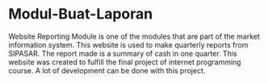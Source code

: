 # Modul-Buat-Laporan
Website Reporting Module is one of the modules that are part of the market information system. This website is used to make quarterly reports from SIPASAR. The report made is a summary of cash in one quarter. This website was created to fulfill the final project of internet programming course. A lot of development can be done with this project.
